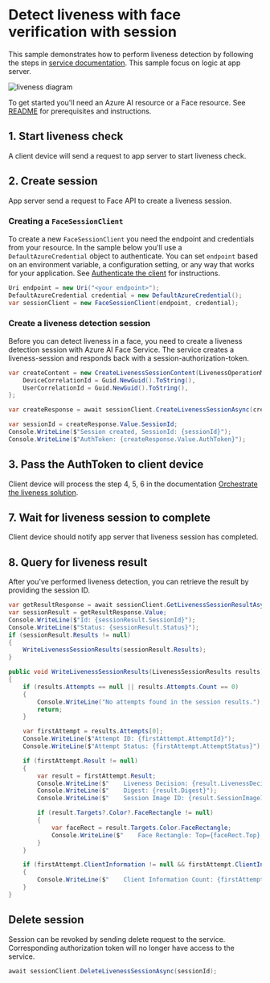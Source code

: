 # Detect liveness with face verification with session

This sample demonstrates how to perform liveness detection by following the steps in [service documentation][face_liveness]. This sample focus on logic at app server.

![liveness diagram](https://learn.microsoft.com/en-us/azure/ai-services/computer-vision/media/liveness/liveness-diagram.jpg)

To get started you'll need an Azure AI resource or a Face resource. See [README][README] for prerequisites and instructions.

## 1. Start liveness check

A client device will send a request to app server to start liveness check.

## 2. Create session

App server send a request to Face API to create a liveness session.

### Creating a `FaceSessionClient`

To create a new `FaceSessionClient` you need the endpoint and credentials from your resource. In the sample below you'll use a `DefaultAzureCredential` object to authenticate. You can set `endpoint` based on an environment variable, a configuration setting, or any way that works for your application. See [Authenticate the client][README_authticate] for instructions.

```C# Snippet:CreateFaceSessionClient
Uri endpoint = new Uri("<your endpoint>");
DefaultAzureCredential credential = new DefaultAzureCredential();
var sessionClient = new FaceSessionClient(endpoint, credential);
```

### Create a liveness detection session

Before you can detect liveness in a face, you need to create a liveness detection session with Azure AI Face Service. The service creates a liveness-session and responds back with a session-authorization-token.

```C# Snippet:CreateLivenessSessionAsync
var createContent = new CreateLivenessSessionContent(LivenessOperationMode.Passive) {
    DeviceCorrelationId = Guid.NewGuid().ToString(),
    UserCorrelationId = Guid.NewGuid().ToString(),
};

var createResponse = await sessionClient.CreateLivenessSessionAsync(createContent);

var sessionId = createResponse.Value.SessionId;
Console.WriteLine($"Session created, SessionId: {sessionId}");
Console.WriteLine($"AuthToken: {createResponse.Value.AuthToken}");
```

## 3. Pass the AuthToken to client device

Client device will process the step 4, 5, 6 in the documentation [Orchestrate the liveness solution][orchestrate_the_liveness_solution].

## 7. Wait for liveness session to complete

Client device should notify app server that liveness session has completed.

## 8. Query for liveness result

After you've performed liveness detection, you can retrieve the result by providing the session ID.

```C# Snippet:GetLivenessSessionResultAsync
var getResultResponse = await sessionClient.GetLivenessSessionResultAsync(sessionId);
var sessionResult = getResultResponse.Value;
Console.WriteLine($"Id: {sessionResult.SessionId}");
Console.WriteLine($"Status: {sessionResult.Status}");
if (sessionResult.Results != null)
{
    WriteLivenessSessionResults(sessionResult.Results);
}
```

```C# Snippet:WriteLivenessSessionResults
public void WriteLivenessSessionResults(LivenessSessionResults results)
{
    if (results.Attempts == null || results.Attempts.Count == 0)
    {
        Console.WriteLine("No attempts found in the session results.");
        return;
    }

    var firstAttempt = results.Attempts[0];
    Console.WriteLine($"Attempt ID: {firstAttempt.AttemptId}");
    Console.WriteLine($"Attempt Status: {firstAttempt.AttemptStatus}");

    if (firstAttempt.Result != null)
    {
        var result = firstAttempt.Result;
        Console.WriteLine($"    Liveness Decision: {result.LivenessDecision}");
        Console.WriteLine($"    Digest: {result.Digest}");
        Console.WriteLine($"    Session Image ID: {result.SessionImageId}");

        if (result.Targets?.Color?.FaceRectangle != null)
        {
            var faceRect = result.Targets.Color.FaceRectangle;
            Console.WriteLine($"    Face Rectangle: Top={faceRect.Top}, Left={faceRect.Left}, Width={faceRect.Width}, Height={faceRect.Height}");
        }
    }

    if (firstAttempt.ClientInformation != null && firstAttempt.ClientInformation.Count > 0)
    {
        Console.WriteLine($"    Client Information Count: {firstAttempt.ClientInformation.Count}");
    }
}
```

## Delete session

Session can be revoked by sending delete request to the service. Corresponding authorization token will no longer have access to the service.

```C# Snippet:DeleteLivenessSessionAsync
await sessionClient.DeleteLivenessSessionAsync(sessionId);
```

[README]: https://github.com/Azure/azure-sdk-for-net/tree/main/sdk/face/Azure.AI.Vision.Face#getting-started
[README_authticate]: https://github.com/Azure/azure-sdk-for-net/tree/main/sdk/face/Azure.AI.Vision.Face#authenticate-the-client
[face_liveness]: https://learn.microsoft.com/azure/ai-services/computer-vision/tutorials/liveness
[orchestrate_the_liveness_solution]: https://learn.microsoft.com/azure/ai-services/computer-vision/tutorials/liveness#orchestrate-the-liveness-solution
